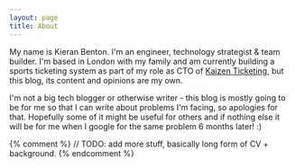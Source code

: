 ```yaml
---
layout: page
title: About
---
```


My name is Kieran Benton. I'm an engineer, technology strategist &amp; team builder. I'm based in London with my family and am currently building a
sports ticketing system as part of my role as CTO of [Kaizen Ticketing](http://www.kaizenticketing.com/), but this blog, its content and opinions are my own. 

I'm not a big tech blogger or otherwise writer - this blog is mostly going to be for me so that I can write about problems I'm facing, so apologies for that.
Hopefully some of it might be useful for others and if nothing else it will be for me when I google for the same problem 6 months later! :)

{% comment %}
  // TODO: add more stuff, basically long form of CV + background.
{% endcomment %}